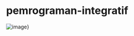 # pemrograman-integratif
![image](https://user-images.githubusercontent.com/107543354/229367095-e5a011b6-9599-4202-b494-3fc98c13a695.png)}
